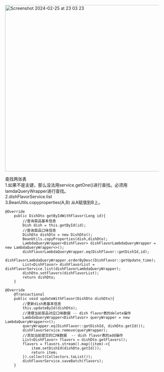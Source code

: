 <img width="547" alt="Screenshot 2024-02-25 at 23 03 23" src="https://github.com/xkong-study/reggie_delivery_note/assets/100473178/eb0e82e3-99c2-4b76-a443-bbd231b2c8ec">

查找两张表       
1.如果不是主键，那么没法用service.getOne()进行查找。必须用lamdaQueryWrapper进行查找。     
2.dishFlavorService.list       
3.BeanUtils.copyproperties(A,B) 从A赋值到B上。    

```code
@Override
    public DishDto getByIdWithFlavor(Long id){
        //查询菜品基本信息
        Dish dish = this.getById(id);
        //查询菜品口味信息
        DishDto dishDto = new DishDto();
        BeanUtils.copyProperties(dish,dishDto);
        LambdaQueryWrapper<DishFlavor> dishFlavorLambdaQueryWrapper = new LambdaQueryWrapper<>();
        dishFlavorLambdaQueryWrapper.eq(DishFlavor::getDishId,id);
        dishFlavorLambdaQueryWrapper.orderByDesc(DishFlavor::getUpdate_time);
        List<DishFlavor> dishFlavorList = dishFlavorService.list(dishFlavorLambdaQueryWrapper);
        dishDto.setFlavors(dishFlavorList);
        return dishDto;
    }
```

```code
@Override
    @Transactional
    public void updateWithFlavor(DishDto dishDto){
        //更新dish表基本信息
        this.updateById(dishDto);
        //清理当前菜品对应口味数据 -- dish flavor表的delete操作
        LambdaQueryWrapper<DishFlavor> queryWrapper = new LambdaQueryWrapper<>();
        queryWrapper.eq(DishFlavor::getDishId, dishDto.getId());
        dishFlavorService.remove(queryWrapper);
        //添加当前提交的口味数据  -- dish flavor表的add操作
        List<DishFlavor> flavors = dishDto.getFlavors();
        flavors = flavors.stream().map((item)->{
            item.setDishId(dishDto.getId());
            return item;
        }).collect(Collectors.toList());
        dishFlavorService.saveBatch(flavors);
    }
```
